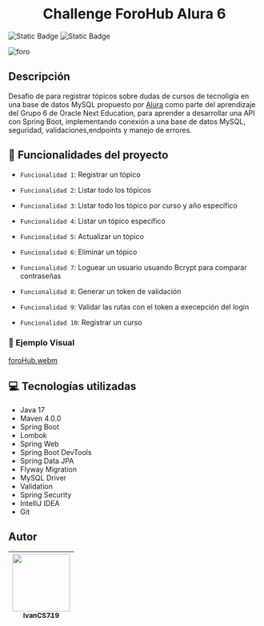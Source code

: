 <h1 align="center">Challenge ForoHub Alura 6</h1>

![Static Badge](https://img.shields.io/badge/estatus-desarrollando-blue) ![Static Badge](https://img.shields.io/badge/%C3%BAltima_versi%C3%B3n-julio-%23028816)

![foro](https://github.com/user-attachments/assets/4745a2fc-6177-4d74-9be9-698af29205cb)

## Descripción
Desafio de para registrar tópicos sobre dudas de cursos de tecnoligía en una base de datos MySQL propuesto por [Alura](https://www.aluracursos.com/) como parte del aprendizaje del Grupo 6 de Oracle Next Education, para aprender a desarrollar una API con Spring Boot, implementando conexión a una base de datos MySQL, seguridad, validaciones,endpoints y manejo de errores.

## :hammer: Funcionalidades del proyecto

- `Funcionalidad 1`: Registrar un tópico

- `Funcionalidad 2`: Listar todo los tópicos

- `Funcionalidad 3`: Listar todo los tópico por curso y año específico

- `Funcionalidad 4`: Listar un tópico específico

- `Funcionalidad 5`: Actualizar un tópico

- `Funcionalidad 6`: Eliminar un tópico

- `Funcionalidad 7`: Loguear un usuario usuando Bcrypt para comparar contraseñas

- `Funcionalidad 8`: Generar un token de validación

- `Funcionalidad 9`: Validar las rutas con el token a execepción del login

- `Funcionalidad 10`: Registrar un curso 

### :movie_camera: Ejemplo Visual

[foroHub.webm](https://github.com/user-attachments/assets/9889c1e7-4abb-4742-83fb-abc44ee61c1c)

## :computer: Tecnologías utilizadas

* Java 17
* Maven 4.0.0
* Spring Boot
* Lombok
* Spring Web
* Spring Boot DevTools
* Spring Data JPA
* Flyway Migration
* MySQL Driver
* Validation
* Spring Security
* IntelliJ IDEA
* Git

## Autor

| [<img src="https://avatars.githubusercontent.com/u/78459619?v=4" width=115><br><sub>IvanCS719</sub>](https://github.com/IvanCS719)
| :---: | 
